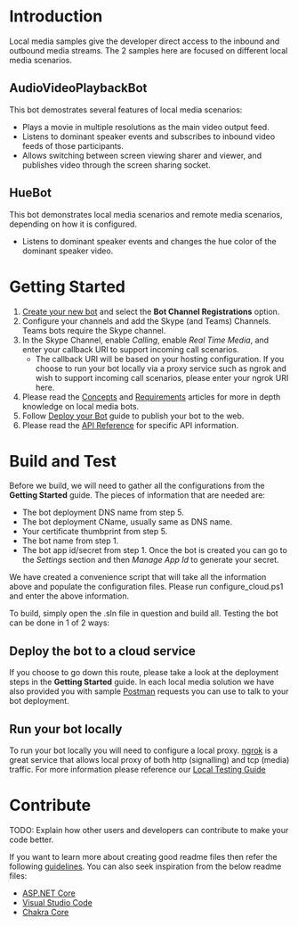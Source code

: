 # Introduction

Local media samples give the developer direct access to the inbound and outbound media streams.  The 2 samples here are focused on different local media scenarios.

## AudioVideoPlaybackBot

This bot demostrates several features of local media scenarios:
- Plays a movie in multiple resolutions as the main video output feed.
- Listens to dominant speaker events and subscribes to inbound video feeds of those participants.
- Allows switching between screen viewing sharer and viewer, and publishes video through the screen sharing socket.

## HueBot

This bot demonstrates local media scenarios and remote media scenarios, depending on how it is configured.
- Listens to dominant speaker events and changes the hue color of the dominant speaker video.

# Getting Started

1. [Create your new bot](https://dev.botframework.com/bots) and select the **Bot Channel Registrations** option.
2. Configure your channels and add the Skype (and Teams) Channels.  Teams bots require the Skype channel.
3. In the Skype Channel, enable *Calling*, enable *Real Time Media*, and enter your callback URI to support incoming call scenarios.  
   - The callback URI will be based on your hosting configuration.  If you choose to run your bot locally via a proxy service such as ngrok and wish to support incoming call scenarios, please enter your ngrok URI here.
4. Please read the [Concepts](https://docs.microsoft.com/en-us/azure/bot-service/dotnet/bot-builder-dotnet-real-time-media-concepts?view=azure-bot-service-3.0) and [Requirements](https://docs.microsoft.com/en-us/azure/bot-service/dotnet/bot-builder-dotnet-real-time-media-requirements?view=azure-bot-service-3.0) articles for more in depth knowledge on local media bots.
5. Follow [Deploy your Bot](https://docs.microsoft.com/en-us/azure/bot-service/dotnet/bot-builder-dotnet-real-time-deploy-visual-studio?view=azure-bot-service-3.0) guide to publish your bot to the web.
6. Please read the [API Reference](https://sampleapps-microsoftteams.visualstudio.com/_git/GraphCommsSamples?path=%2FDocumentation%2Fapi-reference%2Fbeta) for specific API information.

# Build and Test

Before we build, we will need to gather all the configurations from the **Getting Started** guide.  The pieces of information that are needed are:
- The bot deployment DNS name from step 5.
- The bot deployment CName, usually same as DNS name.
- Your certificate thumbprint from step 5.
- The bot name from step 1.
- The bot app id/secret from step 1.  Once the bot is created you can go to the *Settings* section and then *Manage App Id* to generate your secret.

We have created a convenience script that will take all the information above and populate the configuration files.  Please run configure_cloud.ps1 and enter the above information.

To build, simply open the .sln file in question and build all.  Testing the bot can be done in 1 of 2 ways:

## Deploy the bot to a cloud service

If you choose to go down this route, please take a look at the deployment steps in the **Getting Started** guide.  In each local media solution we have also provided you with sample [Postman](https://www.getpostman.com/) requests you can use to talk to your bot deployment.

## Run your bot locally

To run your bot locally you will need to configure a local proxy.  [ngrok](https://ngrok.com/) is a great service that allows local proxy of both http (signalling) and tcp (media) traffic.  For more information please reference our [Local Testing Guide](http://graphcallingsdk-docs.azurewebsites.net/articles/Testing.html)

# Contribute
TODO: Explain how other users and developers can contribute to make your code better. 

If you want to learn more about creating good readme files then refer the following [guidelines](https://www.visualstudio.com/en-us/docs/git/create-a-readme). You can also seek inspiration from the below readme files:
- [ASP.NET Core](https://github.com/aspnet/Home)
- [Visual Studio Code](https://github.com/Microsoft/vscode)
- [Chakra Core](https://github.com/Microsoft/ChakraCore)
